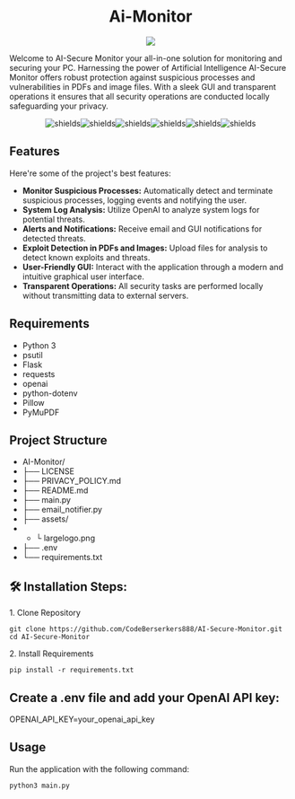 <h1 align="center" id="title">Ai-Monitor</h1>

<p align="center"><img src="https://socialify.git.ci/CodeBerserkers888/Ai-Monitor/image?description=1&descriptionEditable=%20AI-Secure%20Monitor%20your%20all-in-one%20solution%20for%20monitoring%20and%20securing%20your%20PC.%20&font=Source%20Code%20Pro&language=1&logo=https%3A%2F%2Fzapodaj.net%2Fimages%2F1cc1a25b0612b.png&name=1&owner=1&pattern=Circuit%20Board&theme=Dark"></p>

<p id="description">Welcome to AI-Secure Monitor your all-in-one solution for monitoring and securing your PC. Harnessing the power of Artificial Intelligence AI-Secure Monitor offers robust protection against suspicious processes and vulnerabilities in PDFs and image files. With a sleek GUI and transparent operations it ensures that all security operations are conducted locally safeguarding your privacy.</p>

<p align="center"><img src="https://img.shields.io/badge/Python-3.8%2B-blue" alt="shields"><img src="https://img.shields.io/badge/Flask-3.0-green" alt="shields"><img src="https://img.shields.io/badge/OpenAI-API-yellow" alt="shields"><img src="https://img.shields.io/badge/Pillow-10.3-orange" alt="shields"><img src="https://img.shields.io/badge/PyMuPDF-1.24.5-red" alt="shields"><img src="https://img.shields.io/badge/License-MIT-brightgreen" alt="shields"></p>

  
 ## Features

Here're some of the project's best features:

- **Monitor Suspicious Processes:** Automatically detect and terminate suspicious processes, logging events and notifying the user.
- **System Log Analysis:** Utilize OpenAI to analyze system logs for potential threats.
- **Alerts and Notifications:** Receive email and GUI notifications for detected threats.
- **Exploit Detection in PDFs and Images:** Upload files for analysis to detect known exploits and threats.
- **User-Friendly GUI:** Interact with the application through a modern and intuitive graphical user interface.
- **Transparent Operations:** All security tasks are performed locally without transmitting data to external servers.

## Requirements

- Python 3
- psutil
- Flask
- requests
- openai
- python-dotenv
- Pillow
- PyMuPDF

## Project Structure 

* AI-Monitor/
* ├── LICENSE
* ├── PRIVACY_POLICY.md
* ├── README.md
* ├── main.py
* ├── email_notifier.py
* ├── assets/
* *    └ largelogo.png
* ├── .env
* └── requirements.txt


<h2>🛠️ Installation Steps:</h2>

<p>1. Clone Repository</p>

```
git clone https://github.com/CodeBerserkers888/AI-Secure-Monitor.git cd AI-Secure-Monitor
```

<p>2. Install Requirements</p>

```
pip install -r requirements.txt
```
## Create a .env file and add your OpenAI API key:


OPENAI_API_KEY=your_openai_api_key


## Usage

Run the application with the following command:

```bash
python3 main.py



